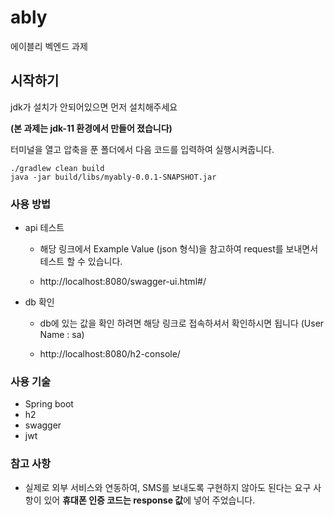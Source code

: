 # ably
에이블리 벡엔드 과제


## 시작하기
jdk가 설치가 안되어있으면 먼저 설치해주세요 

**(본 과제는 jdk-11 환경에서 만들어 졌습니다)**

터미널을 열고 압축을 푼 폴더에서 다음 코드를 입력하여 실행시켜줍니다.
```
./gradlew clean build
java -jar build/libs/myably-0.0.1-SNAPSHOT.jar
```
### 사용 방법
- api 테스트 
  - 해당 링크에서 Example Value (json 형식)을 참고하여 request를 보내면서 테스트 할 수 있습니다. 
  
  - http://localhost:8080/swagger-ui.html#/

- db 확인
    - db에 있는 값을 확인 하려면 해당 링크로 접속하셔서 확인하시면 됩니다 (User Name : sa)

    - http://localhost:8080/h2-console/

### 사용 기술
- Spring boot
- h2
- swagger
- jwt

### 참고 사항
- 실제로 외부 서비스와 연동하여, SMS를 보내도록 구현하지 않아도 된다는 요구 사항이 있어 **휴대폰 인증 코드는 response 값**에 넣어 주었습니다.




